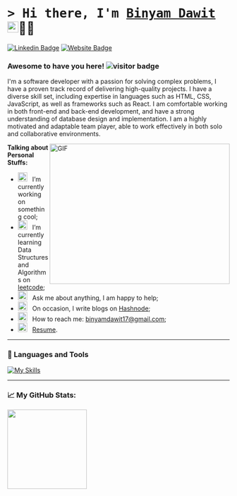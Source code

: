 # <samp>&gt; Hi there, I'm <a href="https://binyamportfolio.netlify.app/" target="_blank">Binyam Dawit</a> <img src="https://media.giphy.com/media/hvRJCLFzcasrR4ia7z/giphy.gif" width="25"></samp>👨‍💻

[![Linkedin Badge](https://img.shields.io/badge/-LinkedIn-0e76a8?style=flat-square&logo=Linkedin&logoColor=white)](https://www.linkedin.com/in/binyamdawit1/)
[![Website Badge](https://img.shields.io/badge/Website-3b5998?style=flat-square&logo=google-chrome&logoColor=white)](https://binyamportfolio.netlify.app/)
### Awesome to have you here! ![visitor badge](https://visitor-badge.glitch.me/badge?page_id=binyamdawit.visitor-badge)

<p>
I'm a software developer with a passion for solving complex problems, I have a proven track record of delivering high-quality projects. I have a diverse skill set, including expertise in languages such as HTML, CSS, JavaScript, as well as frameworks such as React. I am comfortable working in both front-end and back-end development, and have a strong understanding of database design and implementation. I am a highly motivated and adaptable team player, able to work effectively in both solo and collaborative environments.
</p>

<img align="right" alt="GIF" src="https://github.com/Gapur/Gapur/blob/main/assets/coding.gif?raw=true" width="408" height="318" />

**Talking about Personal Stuffs:**

- <img src="https://github.com/Gapur/Gapur/blob/main/assets/developer.gif?raw=true" width="21" />&nbsp;&nbsp; I’m currently working on something cool;
- <img src="https://github.com/Gapur/Gapur/blob/main/assets/lightning.gif?raw=true" width="21" />&nbsp;&nbsp; I’m currently learning Data Structures and Algorithms on [leetcode](https://leetcode.com/);
- <img src="https://github.com/Gapur/Gapur/blob/main/assets/message.gif?raw=true" width="21" />&nbsp;&nbsp; Ask me about anything, I am happy to help;
- <img src="https://github.com/Gapur/Gapur/blob/main/assets/laptop.gif?raw=true" width="21" />&nbsp;&nbsp; On occasion, I write blogs on [Hashnode](https://hashnode.com/@binyam288);
- <img src="https://github.com/Gapur/Gapur/blob/main/assets/letterbox.gif?raw=true" width="21" />&nbsp;&nbsp; How to reach me: binyamdawit17@gmail.com;
- <img src="https://github.com/Gapur/Gapur/blob/main/assets/doc.gif?raw=true" width="21" />&nbsp;&nbsp; [Resume](https://drive.google.com/file/d/1voAtC2FNabyKdskg8U0sB7kqsvWeJnz7/view?usp=sharing).

---

### 🧰 Languages and Tools
[![My Skills](https://skillicons.dev/icons?i=js,html,css,cs,dotnet,git,java,jquery,react,redux,sass,solidity,tailwind,ts,angular,bootstrap,graphql,mongodb,mysql,nextjs,nodejs,postgres)](https://skillicons.dev)

---

### 📈 My GitHub Stats:
<img height="180em" src="https://github-readme-stats.vercel.app/api?username=binyamdawit&show_icons=true&hide_border=true&&count_private=true&include_all_commits=true" />
